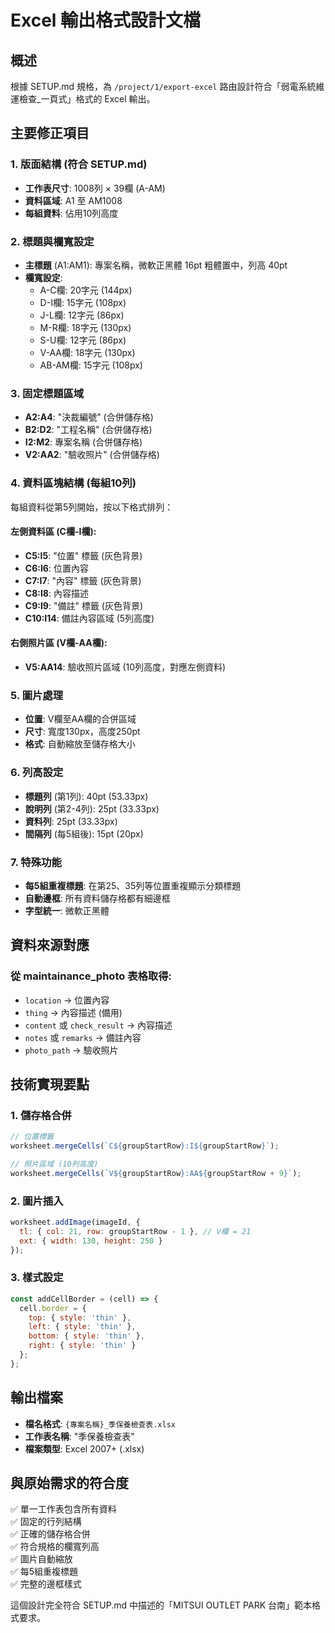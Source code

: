 # Excel 輸出格式設計文檔

## 概述
根據 SETUP.md 規格，為 `/project/1/export-excel` 路由設計符合「弱電系統維運檢查_一頁式」格式的 Excel 輸出。

## 主要修正項目

### 1. 版面結構 (符合 SETUP.md)
- **工作表尺寸**: 1008列 × 39欄 (A-AM)
- **資料區域**: A1 至 AM1008
- **每組資料**: 佔用10列高度

### 2. 標題與欄寬設定
- **主標題** (A1:AM1): 專案名稱，微軟正黑體 16pt 粗體置中，列高 40pt
- **欄寬設定**:
  - A-C欄: 20字元 (144px)
  - D-I欄: 15字元 (108px)  
  - J-L欄: 12字元 (86px)
  - M-R欄: 18字元 (130px)
  - S-U欄: 12字元 (86px)
  - V-AA欄: 18字元 (130px)
  - AB-AM欄: 15字元 (108px)

### 3. 固定標題區域
- **A2:A4**: "決裁編號" (合併儲存格)
- **B2:D2**: "工程名稱" (合併儲存格)
- **I2:M2**: 專案名稱 (合併儲存格)
- **V2:AA2**: "驗收照片" (合併儲存格)

### 4. 資料區塊結構 (每組10列)
每組資料從第5列開始，按以下格式排列：

#### 左側資料區 (C欄-I欄):
- **C5:I5**: "位置" 標籤 (灰色背景)
- **C6:I6**: 位置內容
- **C7:I7**: "內容" 標籤 (灰色背景)
- **C8:I8**: 內容描述
- **C9:I9**: "備註" 標籤 (灰色背景)
- **C10:I14**: 備註內容區域 (5列高度)

#### 右側照片區 (V欄-AA欄):
- **V5:AA14**: 驗收照片區域 (10列高度，對應左側資料)

### 5. 圖片處理
- **位置**: V欄至AA欄的合併區域
- **尺寸**: 寬度130px，高度250pt
- **格式**: 自動縮放至儲存格大小

### 6. 列高設定
- **標題列** (第1列): 40pt (53.33px)
- **說明列** (第2-4列): 25pt (33.33px)
- **資料列**: 25pt (33.33px)
- **間隔列** (每5組後): 15pt (20px)

### 7. 特殊功能
- **每5組重複標題**: 在第25、35列等位置重複顯示分類標題
- **自動邊框**: 所有資料儲存格都有細邊框
- **字型統一**: 微軟正黑體

## 資料來源對應

### 從 maintainance_photo 表格取得:
- `location` → 位置內容
- `thing` → 內容描述 (備用)
- `content` 或 `check_result` → 內容描述
- `notes` 或 `remarks` → 備註內容
- `photo_path` → 驗收照片

## 技術實現要點

### 1. 儲存格合併
```javascript
// 位置標籤
worksheet.mergeCells(`C${groupStartRow}:I${groupStartRow}`);

// 照片區域 (10列高度)
worksheet.mergeCells(`V${groupStartRow}:AA${groupStartRow + 9}`);
```

### 2. 圖片插入
```javascript
worksheet.addImage(imageId, {
  tl: { col: 21, row: groupStartRow - 1 }, // V欄 = 21
  ext: { width: 130, height: 250 }
});
```

### 3. 樣式設定
```javascript
const addCellBorder = (cell) => {
  cell.border = {
    top: { style: 'thin' },
    left: { style: 'thin' },
    bottom: { style: 'thin' },
    right: { style: 'thin' }
  };
};
```

## 輸出檔案
- **檔名格式**: `{專案名稱}_季保養檢查表.xlsx`
- **工作表名稱**: "季保養檢查表"
- **檔案類型**: Excel 2007+ (.xlsx)

## 與原始需求的符合度
✅ 單一工作表包含所有資料  
✅ 固定的行列結構  
✅ 正確的儲存格合併  
✅ 符合規格的欄寬列高  
✅ 圖片自動縮放  
✅ 每5組重複標題  
✅ 完整的邊框樣式  

這個設計完全符合 SETUP.md 中描述的「MITSUI OUTLET PARK 台南」範本格式要求。
